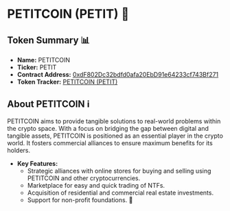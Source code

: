 # PETITCOIN (PETIT) 🚀

## Token Summary 📊
- **Name:** PETITCOIN
- **Ticker:** PETIT
- **Contract Address:** [0xdF802Dc32bdfd0afa20EbD91e64233cf743Bf271](https://bscscan.com/address/0xdF802Dc32bdfd0afa20EbD91e64233cf743Bf271)
- **Token Tracker:** [PETITCOIN (PETIT)](https://bscscan.com/address/0xdF802Dc32bdfd0afa20EbD91e64233cf743Bf271)

## About PETITCOIN ℹ️
PETITCOIN aims to provide tangible solutions to real-world problems within the crypto space. With a focus on bridging the gap between digital and tangible assets, PETITCOIN is positioned as an essential player in the crypto world. It fosters commercial alliances to ensure maximum benefits for its holders.

- **Key Features:**
  - Strategic alliances with online stores for buying and selling using PETITCOIN and other cryptocurrencies.
  - Marketplace for easy and quick trading of NTFs.
  - Acquisition of residential and commercial real estate investments.
  - Support for non-profit foundations. 🤝
 
